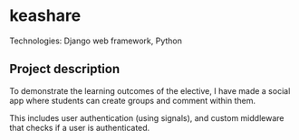 # keashare
Technologies: Django web framework, Python

## Project description
To demonstrate the learning outcomes of the elective, 
I have made a social app where students can create groups and comment within them.

This includes user authentication (using signals), and custom middleware that checks if a user is authenticated.

